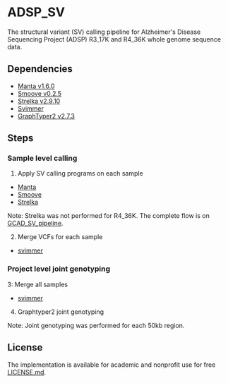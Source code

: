 # ADSP_SV
The structural variant (SV) calling pipeline for Alzheimer's Disease Sequencing Project (ADSP) R3_17K and R4_36K whole genome sequence data.

## Dependencies
- [Manta v1.6.0](https://github.com/Illumina/manta/releases/tag/v1.6.0)
- [Smoove v0.2.5](https://github.com/brentp/smoove/releases/tag/v0.2.5)
- [Strelka v2.9.10](https://github.com/Illumina/strelka/releases/tag/v2.9.10)
- [Svimmer](https://github.com/DecodeGenetics/svimmer)
- [GraphTyper2 v2.7.3](https://github.com/DecodeGenetics/graphtyper/releases/tag/v2.7.3)

## Steps
### Sample level calling
1. Apply SV calling programs on each sample
- [Manta](sample_level_calling/Snakefile-Manta)
- [Smoove](sample_level_calling/Snakefile-Smoove)
- [Strelka](sample_level_calling/Snakefile-Strelka)

Note: Strelka was not performed for R4_36K. The complete flow is on [GCAD_SV_pipeline](https://bitbucket.org/ottov123/sv-pipeline/src/master/).

2. Merge VCFs for each sample
- [svimmer](sample_level_calling/svimmer.sh)

### Project level joint genotyping
3: Merge all samples
- [svimmer](Graphtyper2/svimmer_merge.sh)

4. Graphtyper2 joint genotyping

Note: Joint genotyping was performed for each 50kb region.

## License
The implementation is available for academic and nonprofit use for free [LICENSE.md](LICENSE.md).
